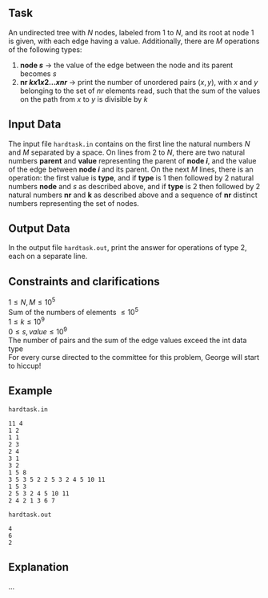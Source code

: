 ## Task

An undirected tree with $N$ nodes, labeled from $1$ to $N$, and its root at node $1$ is given, with each edge having a value. Additionally, there are $M$ operations of the following types:
1. **node $s$** $\to$ the value of the edge between the node and its parent becomes $s$
2. **nr $k x 1 x 2 \dots x nr$** $\to$ print the number of unordered pairs $(x, y)$, with $x$ and $y$ belonging to the set of $nr$ elements read, such that the sum of the values on the path from $x$ to $y$ is divisible by $k$

## Input Data

The input file `hardtask.in` contains on the first line the natural numbers $N$ and $M$ separated by a space. 
On lines from $2$ to $N$, there are two natural numbers **parent** and **value** representing the parent of **node $i$**, and the value of the edge between **node $i$** and its parent. 
On the next $M$ lines, there is an operation: the first value is **type**, and if **type** is $1$ then followed by 2 natural numbers **node** and $s$ as described above, and if **type** is $2$ then followed by 2 natural numbers **nr** and **k** as described above and a sequence of **nr** distinct numbers representing the set of nodes.

## Output Data

In the output file `hardtask.out`, print the answer for operations of type $2$, each on a separate line.

## Constraints and clarifications

$1 \leq N, M \leq 10^5$  
Sum of the numbers of elements $\leq 10^5$  
$1 \leq k \leq 10^9$  
$0 \leq s, value \leq 10^9$  
The number of pairs and the sum of the edge values exceed the int data type  
For every curse directed to the committee for this problem, George will start to hiccup!

## Example

`hardtask.in`
```
11 4
1 2
1 1
2 3
2 4
3 1
3 2
1 5 8
3 5 3 5 2 2 5 3 2 4 5 10 11
1 5 3
2 5 3 2 4 5 10 11
2 4 2 1 3 6 7
```

`hardtask.out`
```
4
6
2
```

## Explanation

$\dots$